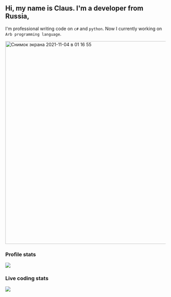 
## Hi, my name is Claus. I'm a developer from Russia, 
I'm professional writing code on `c#` and `python`. Now I currently working on `Arb programming language`.

<img width="638" alt="Снимок экрана 2021-11-04 в 01 16 55" src="https://user-images.githubusercontent.com/11678570/142091335-bc0d3300-8990-4eaa-8adb-8b768c42bd92.png">

### Profile stats

<td align="center" style="padding=0;width=100%;">
      <img align="center" style="padding=0;" src="https://github-readme-stats.vercel.app/api/?username=ClausStolz&show_icons=true&hide_border=true&icon_color=C9F9D9&hide_title=true&count_private=true" />

### Live coding stats
  
<td align="center" style="padding=0;width=100%;">
      <img align="center" style="padding=0;" src="https://github-readme-stats.vercel.app/api/wakatime?username=ClausStolz&layout=compact&hide_border=true" />
    
    
